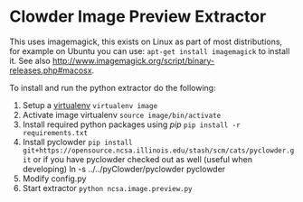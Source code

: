 # Clowder Image Preview Extractor

This uses imagemagick, this exists on Linux as part of most distributions,
for example on Ubuntu you can use: `apt-get install imagemagick` to install
it. See also http://www.imagemagick.org/script/binary-releases.php#macosx.

To install and run the python extractor do the following:

1. Setup a [virtualenv](https://virtualenv.pypa.io)
   `virtualenv image`
2. Activate image virtualenv
   `source image/bin/activate`
2. Install required python packages using *pip*
   `pip install -r requirements.txt`
3. Install pyclowder
   `pip install git+https://opensource.ncsa.illinois.edu/stash/scm/cats/pyclowder.git`
   or if you have pyclowder checked out as well (useful when developing)
   ln -s ../../pyClowder/pyclowder pyclowder
4. Modify config.py
5. Start extractor `python ncsa.image.preview.py`
